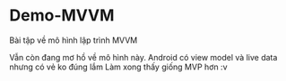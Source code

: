# Demo-MVVM
Bài tập về mô hình lập trình MVVM

Vẫn còn đang mơ hồ về mô hình này.
Android có view model và live data nhưng có vẻ ko đúng lắm
Làm xong thấy giống MVP hơn :v
